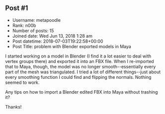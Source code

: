 ## Post #1
- Username: metapoodle
- Rank: n00b
- Number of posts: 15
- Joined date: Wed Jun 13, 2018 1:28 am
- Post datetime: 2018-07-03T19:22:58+00:00
- Post Title: problem with Blender exported models in Maya

I started working on a model in Blender (I find it a lot easier to deal with vertex groups there) and exported it into an FBX file.  When I re-imported that to Maya, though, the model was no longer smooth--essentially every part of the mesh was triangulated.  I tried a lot of different things--just about every smoothing function I could find and flipping the normals.  Nothing seemed to work.  

Any tips on how to import a Blender edited FBX  into Maya without trashing it?

Thanks!
